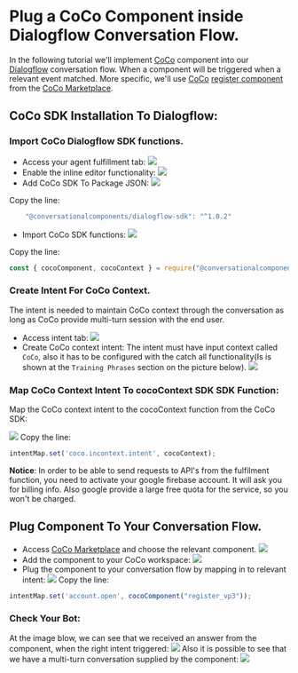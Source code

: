 # Plug a CoCo Component inside Dialogflow Conversation Flow.

In the following tutorial we'll implement [CoCo](http://conversationalcomponents.com/ "CoCo")
component into our [Dialogflow](https://dialogflow.cloud.google.com/ "Dialogflow")
conversation flow. When a component will be triggered when a relevant event matched.
More specific, we'll use [CoCo](http://conversationalcomponents.com/ "CoCo") [register component](https://marketplace.conversationalcomponents.com/blueprint/register_vp3 "register component")
from the [CoCo Marketplace](https://marketplace.conversationalcomponents.com/ "CoCo Marketplace").


## CoCo SDK Installation To Dialogflow:


### Import CoCo Dialogflow SDK functions.
* Access your agent fulfillment tab:
![](./screenshots/plug_coco_component_inside_dialogflow_conversation/1_fulfillment_tab.png)
* Enable the inline editor functionality:
![](./screenshots/plug_coco_component_inside_dialogflow_conversation/2_enable_inline_editor.png)
* Add CoCo SDK To Package JSON:
![](./screenshots/plug_coco_component_inside_dialogflow_conversation/3_add_coco_sdk_to_package_json.png)

Copy the line:
```javascript
    "@conversationalcomponents/dialogflow-sdk": "^1.0.2"
```
* Import CoCo SDK functions:
![](./screenshots/plug_coco_component_inside_dialogflow_conversation/4_import_coco_dialogflow_sdk.png)

Copy the line:
```javascript
const { cocoComponent, cocoContext } = require("@conversationalcomponents/dialogflow-sdk");
```

### Create Intent For CoCo Context.
The intent is needed to maintain CoCo context through the conversation as long as
CoCo provide multi-turn session with the end user.
* Access intent tab:
![](./screenshots/plug_coco_component_inside_dialogflow_conversation/5_intent_tab.png)
* Create CoCo context intent:
The intent must have input context called `CoCo`, also it has to be configured with
the catch all functionality(Is is shown at the `Training Phrases` section on the picture below).
![](./screenshots/plug_coco_component_inside_dialogflow_conversation/6_create_coco_context_intent.png)


### Map CoCo Context Intent To cocoContext SDK SDK Function:
Map the CoCo context intent to the cocoContext function from the CoCo SDK:

![](./screenshots/plug_coco_component_inside_dialogflow_conversation/7_map_coco_intent_to_coco_context_function.png)
Copy the line:
```javascript
intentMap.set('coco.incontext.intent', cocoContext);
```

**Notice**: In order to be able to send requests to API's from the fulfilment function,
you need to activate your google firebase account. It will ask you for billing info.
Also google provide a large free quota for the service, so you won't be charged.

## Plug Component To Your Conversation Flow.
* Access [CoCo Marketplace](https://marketplace.conversationalcomponents.com/ "CoCo Marketplace") and choose the relevant component.
![](./screenshots/plug_coco_component_inside_dialogflow_conversation/8_register_component.png)
* Add the component to your CoCo workspace:
![](./screenshots/plug_coco_component_inside_dialogflow_conversation/9_add_component.png)
* Plug the component to your conversation flow by mapping in to relevant intent:
![](./screenshots/plug_coco_component_inside_dialogflow_conversation/10_plug_component.png)
Copy the line:
```javascript
intentMap.set('account.open', cocoComponent("register_vp3"));
```

### Check Your Bot:
At the image blow, we can see that we received an answer from the component,
when the right intent triggered:
![](./screenshots/plug_coco_component_inside_dialogflow_conversation/11_flow_test.png)
Also it is possible to see that we have a multi-turn conversation supplied by the component:
![](./screenshots/plug_coco_component_inside_dialogflow_conversation/12_flow_test_2.png)